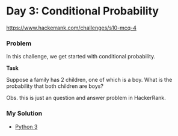 # Day 3: Conditional Probability

https://www.hackerrank.com/challenges/s10-mcq-4

### Problem

In this challenge, we get started with conditional probability. 

**Task**

Suppose a family has 2 children, one of which is a boy. 
What is the probability that both children are boys?  
  
Obs. this is just an question and answer problem in HackerRank.

### My Solution

- [Python 3](python3.py)